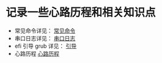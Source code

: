 
# 记录一些心路历程和相关知识点

* 常见命令详见： [常见命令](./useful-command.md)
* 串口日志详见： [串口日志](./serial-port.md)
* efi 引导 grub 详见： [引导](./uefi-grub.md)
* 心路历程 [心路历程](./danny-operaion-log.md)
